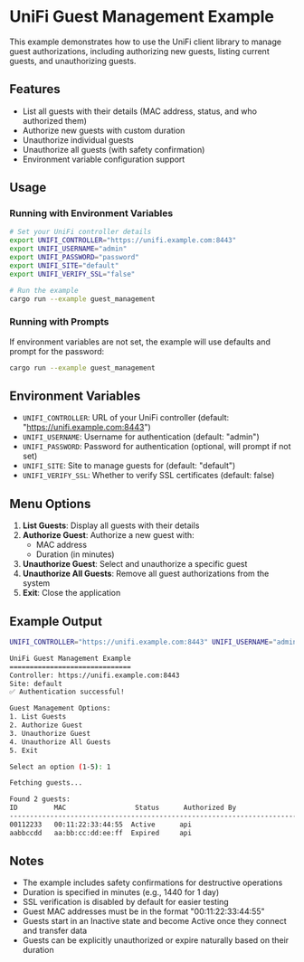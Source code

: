 # UniFi Guest Management Example

This example demonstrates how to use the UniFi client library to manage guest
authorizations, including authorizing new guests, listing current guests, and
unauthorizing guests.

## Features

- List all guests with their details (MAC address, status, and who authorized them)
- Authorize new guests with custom duration
- Unauthorize individual guests
- Unauthorize all guests (with safety confirmation)
- Environment variable configuration support

## Usage

### Running with Environment Variables

```bash
# Set your UniFi controller details
export UNIFI_CONTROLLER="https://unifi.example.com:8443"
export UNIFI_USERNAME="admin"
export UNIFI_PASSWORD="password"
export UNIFI_SITE="default"
export UNIFI_VERIFY_SSL="false"

# Run the example
cargo run --example guest_management
```

### Running with Prompts

If environment variables are not set, the example will use defaults and prompt
for the password:

```bash
cargo run --example guest_management
```

## Environment Variables

- `UNIFI_CONTROLLER`: URL of your UniFi controller (default: "https://unifi.example.com:8443")
- `UNIFI_USERNAME`: Username for authentication (default: "admin")
- `UNIFI_PASSWORD`: Password for authentication (optional, will prompt if not set)
- `UNIFI_SITE`: Site to manage guests for (default: "default")
- `UNIFI_VERIFY_SSL`: Whether to verify SSL certificates (default: false)

## Menu Options

1. **List Guests**: Display all guests with their details
2. **Authorize Guest**: Authorize a new guest with:
   - MAC address
   - Duration (in minutes)
3. **Unauthorize Guest**: Select and unauthorize a specific guest
4. **Unauthorize All Guests**: Remove all guest authorizations from the system
5. **Exit**: Close the application

## Example Output

```bash
UNIFI_CONTROLLER="https://unifi.example.com:8443" UNIFI_USERNAME="admin" UNIFI_PASSWORD="password" cargo run --example guest_management

UniFi Guest Management Example
==============================
Controller: https://unifi.example.com:8443
Site: default
✅ Authentication successful!

Guest Management Options:
1. List Guests
2. Authorize Guest
3. Unauthorize Guest
4. Unauthorize All Guests
5. Exit

Select an option (1-5): 1

Fetching guests...

Found 2 guests:
ID         MAC                 Status      Authorized By
--------------------------------------------------------------------------------
00112233   00:11:22:33:44:55  Active      api
aabbccdd   aa:bb:cc:dd:ee:ff  Expired     api
```

## Notes

- The example includes safety confirmations for destructive operations
- Duration is specified in minutes (e.g., 1440 for 1 day)
- SSL verification is disabled by default for easier testing
- Guest MAC addresses must be in the format "00:11:22:33:44:55"
- Guests start in an Inactive state and become Active once they connect and transfer data
- Guests can be explicitly unauthorized or expire naturally based on their duration
